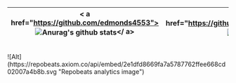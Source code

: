 | < a href="https://github.com/edmonds4553"><img align="center" src="https://github-readme-stats.vercel.app/api?username=edmonds4553&hide_border=true" alt="Anurag's github stats" /></ a> | < a href="https://github.com/edmonds4553"><img align="center" src="https://github-readme-stats.vercel.app/api/top-langs/?username=edmonds4553&layout=compact&hide_border=true" /></ a> |
| ------------- | ------------- |
<br/>
![Alt](https://repobeats.axiom.co/api/embed/2e1dfd8669fa7a5787762ffee668cd02007a4b8b.svg "Repobeats analytics image")
